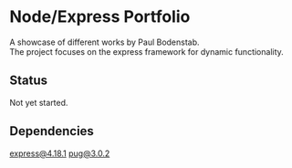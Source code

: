 # **Node/Express Portfolio**
A showcase of different works by Paul Bodenstab.
<br>
The project focuses on the express framework for dynamic functionality. 

## Status
Not yet started.

## Dependencies
express@4.18.1
pug@3.0.2